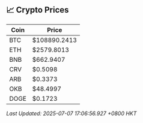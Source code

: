 ## 📈 Crypto Prices

| Coin | Price |
| ---- | ----- |
| BTC | $108890.2413 |
| ETH | $2579.8013 |
| BNB | $662.9407 |
| CRV | $0.5098 |
| ARB | $0.3373 |
| OKB | $48.4997 |
| DOGE | $0.1723 |

_Last Updated: 2025-07-07 17:06:56.927 +0800 HKT_